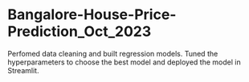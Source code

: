 # Bangalore-House-Price-Prediction_Oct_2023
Perfomed data cleaning and built regression models. Tuned the hyperparameters to choose the best model and deployed the model in Streamlit.
